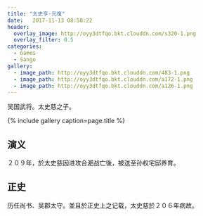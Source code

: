 ```yaml
---
title: "太史亨·元復"
date:   2017-11-13 08:50:22
header:
  overlay_image: http://oyy3dtfqo.bkt.clouddn.com/s320-1.png
  overlay_filter: 0.5
categories:
  - Games
  - Sango
gallery:
  - image_path: http://oyy3dtfqo.bkt.clouddn.com/483-1.png
  - image_path: http://oyy3dtfqo.bkt.clouddn.com/a172-1.png
  - image_path: http://oyy3dtfqo.bkt.clouddn.com/a126-1.png
---
```


吴国武将。太史慈之子。

{% include gallery caption=page.title %}

## 演义

２０９年，於太史慈因进攻合淝战亡後，被送至孙权宅邸养育。

## 正史

历任尚书、吴郡太守。並且於正史上之记载，太史慈於２０６年病故。